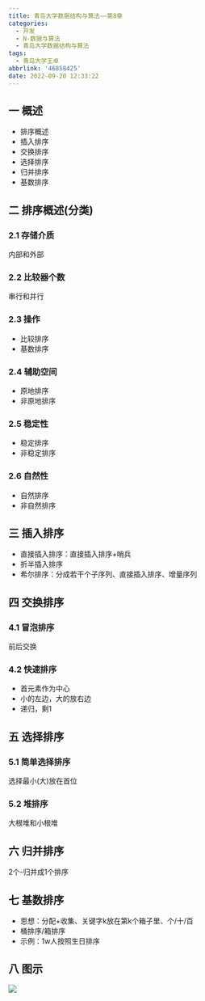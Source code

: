 ```yaml
---
title: 青岛大学数据结构与算法——第8章
categories:
  - 开发
  - N-数据与算法
  - 青岛大学数据结构与算法
tags:
  - 青岛大学王卓
abbrlink: '46858425'
date: 2022-09-20 12:33:22
---
```

## 一 概述

* 排序概述
* 插入排序
* 交换排序
* 选择排序
* 归并排序
* 基数排序

<!--more-->

## 二 排序概述(分类)

### 2.1 存储介质

内部和外部

### 2.2 比较器个数

串行和并行

### 2.3 操作

* 比较排序
* 基数排序

### 2.4 辅助空间

* 原地排序
* 非原地排序

### 2.5 稳定性

* 稳定排序
* 非稳定排序

### 2.6 自然性

* 自然排序
* 非自然排序

## 三 插入排序

* 直接插入排序：直接插入排序+哨兵
* 折半插入排序
* 希尔排序：分成若干个子序列、直接插入排序、增量序列

## 四 交换排序

### 4.1 冒泡排序

前后交换

### 4.2 快速排序

* 首元素作为中心
* 小的左边，大的放右边
* 递归，剩1

## 五 选择排序

### 5.1 简单选择排序

选择最小(大)放在首位

### 5.2 堆排序

大根堆和小根堆

## 六 归并排序

2个-归并成1个排序

## 七 基数排序

* 思想：分配+收集、关键字k放在第k个箱子里、个/十/百
* 桶排序/箱排序
* 示例：1w人按照生日排序

## 八 图示

![][1]

[1]:https://jsd.onmicrosoft.cn/gh/PGzxc/CDN/blog-data-struct-basic/data-struct-chapter-8.png